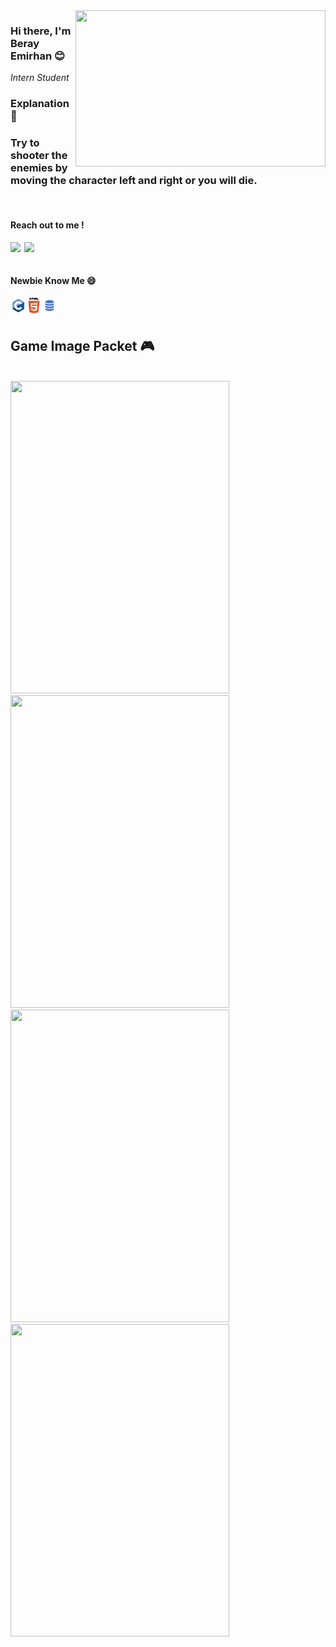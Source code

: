 <image src="https://media.giphy.com/media/3oz8xSjBmD1ZyELqW4/giphy.gif" aLign="right" width="400" height="250">


  ### Hi there, I'm Beray Emirhan 😊
  *Intern Student*
  
  ### Explanation 🔽
  ### Try to shooter the enemies by moving the character left and right or you will die.
  <br />
  
  
  #### Reach out to me !

  [<img width="22" src="https://unpkg.com/simple-icons@v6/icons/instagram.svg" aLign="Left" />][instagram]
  [<img width="22" src="https://unpkg.com/simple-icons@v6/icons/twitter.svg" aLign="Left" />][twitter]
  
  [instagram]:https://www.instagram.com/sensoyberayy/
  [twitter]:https://twitter.com/SensoyBerayy
  
  <br />
  <br />
  
  #### Newbie Know Me 😄
  
  <img aLign="Left" src="https://raw.githubusercontent.com/github/explore/f3e22f0dca2be955676bc70d6214b95b13354ee8/topics/c/c.png" width="25" height="25">
  <img aLign="Left" src="https://raw.githubusercontent.com/github/explore/80688e429a7d4ef2fca1e82350fe8e3517d3494d/topics/html/html.png" width="25" height="25">
  <img aLign="Left" src="https://raw.githubusercontent.com/github/explore/80688e429a7d4ef2fca1e82350fe8e3517d3494d/topics/sql/sql.png" width="25" height="25">
  
  <br />
  <br />
  
   ## Game Image Packet 🎮
  <br />
  
  <img  src="https://github.com/berayemirhan/Space-Wars/blob/main/Space%20Wars/Assets/İmage/MainMenu.jpg" width="350" height="500">
  <br />
  <img  src="https://github.com/berayemirhan/Space-Wars/blob/main/Space%20Wars/Assets/İmage/SettingsMenu.jpg" width="350" height="500">
  <br />
  <img  src="https://github.com/berayemirhan/Space-Wars/blob/main/Space%20Wars/Assets/İmage/GameMenu.jpg" width="350" height="500">
  <br />
  <img  src="https://github.com/berayemirhan/Space-Wars/blob/main/Space%20Wars/Assets/İmage/GameMenu1.jpg" width="350" height="500">
  <br />
 
  
  
  
  
  
  
  

